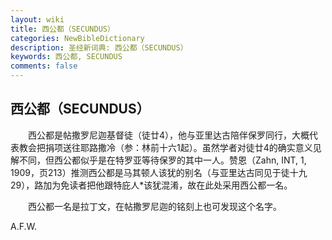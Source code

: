 ```yaml
---
layout: wiki
title: 西公都（SECUNDUS）
categories: NewBibleDictionary
description: 圣经新词典: 西公都（SECUNDUS）
keywords: 西公都, SECUNDUS
comments: false
---
```


## 西公都（SECUNDUS）

　　西公都是帖撒罗尼迦基督徒（徒廿4），他与亚里达古陪伴保罗同行，大概代表教会把捐项送往耶路撒冷（参：林前十六1起）。虽然学者对徒廿4的确实意义见解不同，但西公都似乎是在特罗亚等待保罗的其中一人。赞恩（Zahn, INT, 1, 1909，页213）推测西公都是马其顿人该犹的别名（与亚里达古同见于徒十九29），路加为免读者把他跟特庇人*该犹混淆，故在此处采用西公都一名。

　　西公都一名是拉丁文，在帖撒罗尼迦的铭刻上也可发现这个名字。

A.F.W.








